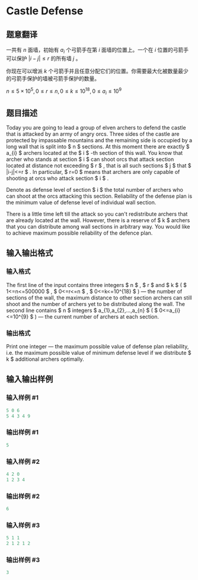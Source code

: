 # Castle Defense

## 题意翻译

一共有 $n$ 面墙，初始有 $a_i$ 个弓箭手在第 $i$ 面墙的位置上。一个在 $i$ 位置的弓箭手可以保护 $|i - j| \leq r$ 的所有墙 $j$ 。

你现在可以增派 $k$ 个弓箭手并且任意分配它们的位置。你需要最大化被数量最少的弓箭手保护的墙被弓箭手保护的数量。

$n \leq 5 \times 10^5, 0 \leq r \leq n, 0 \leq k \leq 10^{18} ,0 \leq a_i \leq 10^9$

## 题目描述

Today you are going to lead a group of elven archers to defend the castle that is attacked by an army of angry orcs. Three sides of the castle are protected by impassable mountains and the remaining side is occupied by a long wall that is split into $ n $ sections. At this moment there are exactly $ a_{i} $ archers located at the $ i $ -th section of this wall. You know that archer who stands at section $ i $ can shoot orcs that attack section located at distance not exceeding $ r $ , that is all such sections $ j $ that $ |i-j|<=r $ . In particular, $ r=0 $ means that archers are only capable of shooting at orcs who attack section $ i $ .

Denote as defense level of section $ i $ the total number of archers who can shoot at the orcs attacking this section. Reliability of the defense plan is the minimum value of defense level of individual wall section.

There is a little time left till the attack so you can't redistribute archers that are already located at the wall. However, there is a reserve of $ k $ archers that you can distribute among wall sections in arbitrary way. You would like to achieve maximum possible reliability of the defence plan.

## 输入输出格式

### 输入格式

The first line of the input contains three integers $ n $ , $ r $ and $ k $ ( $ 1<=n<=500000 $ , $ 0<=r<=n $ , $ 0<=k<=10^{18} $ ) — the number of sections of the wall, the maximum distance to other section archers can still shoot and the number of archers yet to be distributed along the wall. The second line contains $ n $ integers $ a_{1},a_{2},...,a_{n} $ ( $ 0<=a_{i}<=10^{9} $ ) — the current number of archers at each section.

### 输出格式

Print one integer — the maximum possible value of defense plan reliability, i.e. the maximum possible value of minimum defense level if we distribute $ k $ additional archers optimally.

## 输入输出样例

### 输入样例 #1

```cpp
5 0 6
5 4 3 4 9

```
### 输出样例 #1

```cpp
5

```
### 输入样例 #2

```cpp
4 2 0
1 2 3 4

```
### 输出样例 #2

```cpp
6

```
### 输入样例 #3

```cpp
5 1 1
2 1 2 1 2

```
### 输出样例 #3

```cpp
3

```
